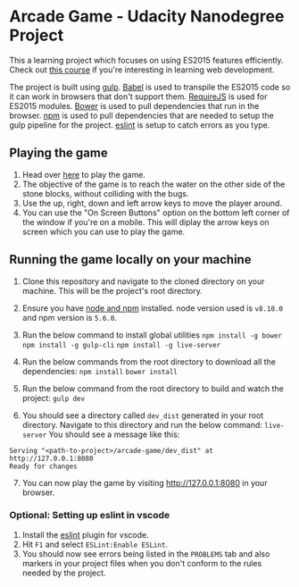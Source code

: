 # Arcade Game - Udacity Nanodegree Project

This a learning project which focuses on using ES2015 features efficiently. Check out [this course][1] if you're interesting in learning  web development.

The project is built using [gulp][2]. [Babel][3] is used to transpile the ES2015 code so it can work in browsers that don't support them. [RequireJS][4] is used for ES2015 modules. [Bower][5] is used to pull dependencies that run in the browser. [npm][6] is used to pull dependencies that are needed to setup the gulp pipeline for the project. [eslint][7] is setup to catch errors as you type.

## Playing the game
1) Head over [here][8] to play the game.
2) The objective of the game is to reach the water on the other side of the stone blocks, without colliding with the bugs.
3) Use the up, right, down and left arrow keys to move the player around.
4) You can use the "On Screen Buttons" option on the bottom left corner of the window if you're on a mobile. This will diplay the arrow keys on screen which you can use to play the game.

## Running the game locally on your machine
1) Clone this repository and navigate to the cloned directory on your machine. This will be the project's root directory.

2) Ensure you have [node and npm][9] installed. node version used is `v8.10.0` and npm version is `5.6.0`.

3) Run the below command to install global utilities
`npm install -g bower`
`npm install -g gulp-cli`
`npm install -g live-server`

4) Run the below commands from the root directory to download all the dependencies:
`npm install`
`bower install`

5) Run the below command from the root directory to build and watch the project:
`gulp dev`

6) You should see a directory called `dev_dist` generated in your root directory. Navigate to this directory and run the below command:
`live-server`
You should see a message like this:
```$ live-server
Serving "<path-to-project>/arcade-game/dev_dist" at http://127.0.0.1:8080
Ready for changes
```

7) You can now play the game by visiting http://127.0.0.1:8080 in your browser.

### Optional: Setting up eslint in vscode
1) Install the [eslint][10] plugin for vscode.
2) Hit `F1` and select `ESLint:Enable ESLint`.
3) You should now see errors being listed in the `PROBLEMS` tab and also markers in your project files when you don't conform to the rules needed by the project.

[1]: https://in.udacity.com/course/front-end-web-developer-nanodegree--nd001
[2]: https://gulpjs.com/
[3]: http://babeljs.io/
[4]: https://requirejs.org/
[5]: https://bower.io/
[6]: https://www.npmjs.com/
[7]: https://eslint.org/
[8]: https://andrewnessinjim.github.io/arcade-game/dist/index.html
[9]: https://nodejs.org/en/download/
[10]: https://github.com/Microsoft/vscode-eslint